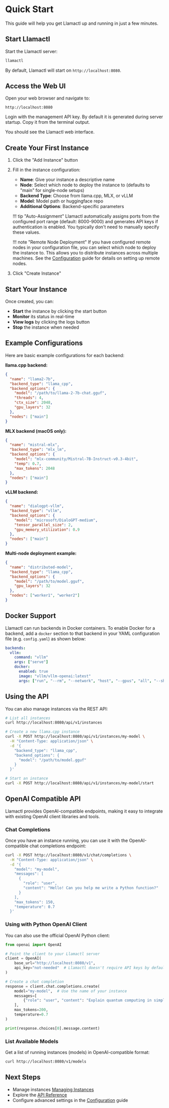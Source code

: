 # Quick Start

This guide will help you get Llamactl up and running in just a few minutes.

## Start Llamactl

Start the Llamactl server:

```bash
llamactl
```

By default, Llamactl will start on `http://localhost:8080`.

## Access the Web UI

Open your web browser and navigate to:

```
http://localhost:8080
```

Login with the management API key. By default it is generated during server startup. Copy it from the terminal output.

You should see the Llamactl web interface.

## Create Your First Instance

1. Click the "Add Instance" button
2. Fill in the instance configuration:
     - **Name**: Give your instance a descriptive name
     - **Node**: Select which node to deploy the instance to (defaults to "main" for single-node setups)
     - **Backend Type**: Choose from llama.cpp, MLX, or vLLM
     - **Model**: Model path or huggingface repo
     - **Additional Options**: Backend-specific parameters

    !!! tip "Auto-Assignment"
        Llamactl automatically assigns ports from the configured port range (default: 8000-9000) and generates API keys if authentication is enabled. You typically don't need to manually specify these values.

    !!! note "Remote Node Deployment"
        If you have configured remote nodes in your configuration file, you can select which node to deploy the instance to. This allows you to distribute instances across multiple machines. See the [Configuration](configuration.md#remote-node-configuration) guide for details on setting up remote nodes.

3. Click "Create Instance"

## Start Your Instance

Once created, you can:

- **Start** the instance by clicking the start button
- **Monitor** its status in real-time
- **View logs** by clicking the logs button
- **Stop** the instance when needed

## Example Configurations

Here are basic example configurations for each backend:

**llama.cpp backend:**
```json
{
  "name": "llama2-7b",
  "backend_type": "llama_cpp",
  "backend_options": {
    "model": "/path/to/llama-2-7b-chat.gguf",
    "threads": 4,
    "ctx_size": 2048,
    "gpu_layers": 32
  },
  "nodes": ["main"]
}
```

**MLX backend (macOS only):**
```json
{
  "name": "mistral-mlx",
  "backend_type": "mlx_lm",
  "backend_options": {
    "model": "mlx-community/Mistral-7B-Instruct-v0.3-4bit",
    "temp": 0.7,
    "max_tokens": 2048
  },
  "nodes": ["main"]
}
```

**vLLM backend:**
```json
{
  "name": "dialogpt-vllm",
  "backend_type": "vllm",
  "backend_options": {
    "model": "microsoft/DialoGPT-medium",
    "tensor_parallel_size": 2,
    "gpu_memory_utilization": 0.9
  },
  "nodes": ["main"]
}
```

**Multi-node deployment example:**
```json
{
  "name": "distributed-model",
  "backend_type": "llama_cpp",
  "backend_options": {
    "model": "/path/to/model.gguf",
    "gpu_layers": 32
  },
  "nodes": ["worker1", "worker2"]
}
```

## Docker Support

Llamactl can run backends in Docker containers. To enable Docker for a backend, add a `docker` section to that backend in your YAML configuration file (e.g. `config.yaml`) as shown below:

```yaml
backends:
  vllm:
    command: "vllm"
    args: ["serve"]
    docker:
      enabled: true
      image: "vllm/vllm-openai:latest"
      args: ["run", "--rm", "--network", "host", "--gpus", "all", "--shm-size", "1g"]
```

## Using the API

You can also manage instances via the REST API:

```bash
# List all instances
curl http://localhost:8080/api/v1/instances

# Create a new llama.cpp instance
curl -X POST http://localhost:8080/api/v1/instances/my-model \
  -H "Content-Type: application/json" \
  -d '{
    "backend_type": "llama_cpp",
    "backend_options": {
      "model": "/path/to/model.gguf"
    }
  }'

# Start an instance
curl -X POST http://localhost:8080/api/v1/instances/my-model/start
```

## OpenAI Compatible API

Llamactl provides OpenAI-compatible endpoints, making it easy to integrate with existing OpenAI client libraries and tools.

### Chat Completions

Once you have an instance running, you can use it with the OpenAI-compatible chat completions endpoint:

```bash
curl -X POST http://localhost:8080/v1/chat/completions \
  -H "Content-Type: application/json" \
  -d '{
    "model": "my-model",
    "messages": [
      {
        "role": "user",
        "content": "Hello! Can you help me write a Python function?"
      }
    ],
    "max_tokens": 150,
    "temperature": 0.7
  }'
```

### Using with Python OpenAI Client

You can also use the official OpenAI Python client:

```python
from openai import OpenAI

# Point the client to your Llamactl server
client = OpenAI(
    base_url="http://localhost:8080/v1",
    api_key="not-needed"  # Llamactl doesn't require API keys by default
)

# Create a chat completion
response = client.chat.completions.create(
    model="my-model",  # Use the name of your instance
    messages=[
        {"role": "user", "content": "Explain quantum computing in simple terms"}
    ],
    max_tokens=200,
    temperature=0.7
)

print(response.choices[0].message.content)
```

### List Available Models

Get a list of running instances (models) in OpenAI-compatible format:

```bash
curl http://localhost:8080/v1/models
```

## Next Steps

- Manage instances [Managing Instances](managing-instances.md)
- Explore the [API Reference](api-reference.md)
- Configure advanced settings in the [Configuration](configuration.md) guide
